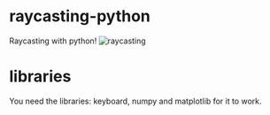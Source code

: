 # raycasting-python
Raycasting with python!
![raycasting](https://github.com/Nicha1nru/raycasting-python/assets/89216946/2b9beca6-b0dc-4543-b3f0-738eca96e637)

# libraries
You need the libraries: keyboard, numpy and matplotlib for it to work.
